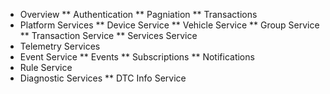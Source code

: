 * Overview
** Authentication
** Pagniation
** Transactions
* Platform Services
** Device Service
** Vehicle Service
** Group Service
** Transaction Service
** Services Service
* Telemetry Services
* Event Service
** Events
** Subscriptions
** Notifications
* Rule Service
* Diagnostic Services
** DTC Info Service
